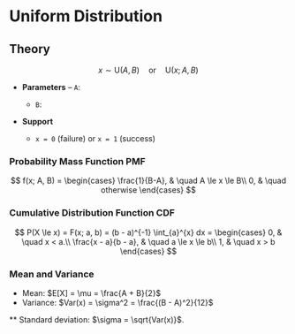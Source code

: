 # Uniform Distribution

## Theory

$$x \sim \mathrm{U}(A, B)\quad\text{or}\quad\mathrm{U}(x; A, B)$$

- **Parameters**
  – `A`:

  - `B`:

- **Support**
  - `x = 0` (failure) or `x = 1` (success)

### Probability Mass Function PMF

$$
f(x; A, B) =
    \begin{cases}
      \frac{1}{B-A}, & \quad A \le x \le B\\
      0, & \quad otherwise
    \end{cases}
$$

### Cumulative Distribution Function CDF

$$
P(X \le x) = F(x; a, b) = (b - a)^{-1} \int_{a}^{x} dx =
    \begin{cases}
      0, & \quad x < a.\\
      \frac{x - a}{b - a}, & \quad a \le x \le b\\
      1, & \quad x > b
    \end{cases}
$$

### Mean and Variance

- Mean: $E[X] = \mu = \frac{A + B}{2}$
- Variance: $Var(x) = \sigma^2 = \frac{(B - A)^2}{12}$

\*\* Standard deviation: $\sigma = \sqrt{Var(x)}$.
